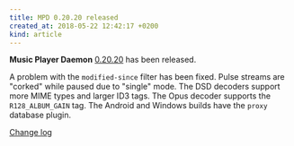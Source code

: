 ```yaml
---
title: MPD 0.20.20 released
created_at: 2018-05-22 12:42:17 +0200
kind: article
---
```


**Music Player Daemon**
[0.20.20](http://www.musicpd.org/download/mpd/0.20/mpd-0.20.20.tar.xz)
has been released.

A problem with the `modified-since` filter has been fixed.  Pulse
streams are "corked" while paused due to "single" mode.  The DSD
decoders support more MIME types and larger ID3 tags.  The Opus
decoder supports the `R128_ALBUM_GAIN` tag.  The Android and Windows
builds have the `proxy` database plugin.

[Change log](https://raw.githubusercontent.com/MusicPlayerDaemon/MPD/v0.20.20/NEWS)
